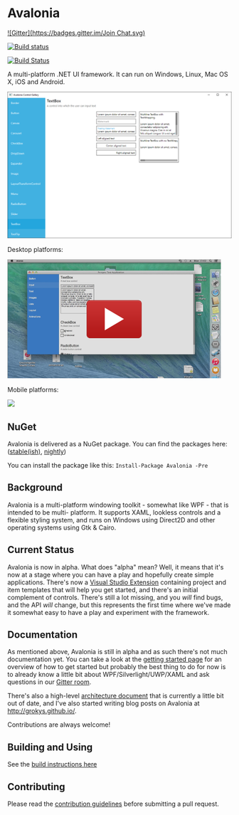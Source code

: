 # Avalonia
[![Gitter](https://badges.gitter.im/Join Chat.svg)](https://gitter.im/AvaloniaUI/Avalonia?utm_campaign=pr-badge&utm_content=badge&utm_medium=badge&utm_source=badge)

[![Build status](https://ci.appveyor.com/api/projects/status/hubk3k0w9idyibfg/branch/master?svg=true)](https://ci.appveyor.com/project/AvaloniaUI/Avalonia/branch/master)

[![Build Status](https://travis-ci.org/AvaloniaUI/Avalonia.svg?branch=master)](https://travis-ci.org/AvaloniaUI/Avalonia)

A multi-platform .NET UI framework. It can run on Windows, Linux, Mac OS X, iOS and Android.

![](docs/images/screen.png)

Desktop platforms:

<a href='https://www.youtube.com/watch?t=28&v=c_AB_XSILp0' target='_blank'>![](docs/images/avalonia-video.png)<a/>

Mobile platforms:

<a href='https://www.youtube.com/watch?v=NJ9-hnmUbBM' target='_blank'>![](https://i.ytimg.com/vi/NJ9-hnmUbBM/hqdefault.jpg)<a/>

## NuGet

Avalonia is delivered as a NuGet package.
You can find the packages here: ([stable(ish)](https://www.nuget.org/packages/Avalonia/), [nightly](https://github.com/AvaloniaUI/Avalonia/wiki/Using-nightly-build-feed))

You can install the package like this:
`Install-Package Avalonia -Pre`

## Background

Avalonia is a multi-platform windowing toolkit - somewhat like WPF - that is intended to be multi-
platform. It supports XAML, lookless controls and a flexible styling system, and runs on Windows
using Direct2D and other operating systems using Gtk & Cairo.

## Current Status

Avalonia is now in alpha. What does "alpha" mean? Well, it means that it's now at a stage where you
can have a play and hopefully create simple applications. There's now a [Visual
Studio Extension](https://visualstudiogallery.msdn.microsoft.com/a4542e8a-b56c-4295-8df1-7e220178b873)
containing project and item templates that will help you get started, and
there's an initial complement of controls. There's still a lot missing, and you
*will* find bugs, and the API *will* change, but this represents the first time
where we've made it somewhat easy to have a play and experiment with the
framework.

## Documentation

As mentioned above, Avalonia is still in alpha and as such there's not much documentation yet. You can
take a look at the [getting started page](docs/tutorial/gettingstarted.md) for an
overview of how to get started but probably the best thing to do for now is to already know a little bit
about WPF/Silverlight/UWP/XAML and ask questions in our [Gitter room](https://gitter.im/AvaloniaUI/Avalonia).

There's also a high-level [architecture document](docs/spec/architecture.md) that is currently a little bit
out of date, and I've also started writing blog posts on Avalonia at http://grokys.github.io/.

Contributions are always welcome!

## Building and Using

See the [build instructions here](docs/guidelines/build.md)

## Contributing ##

Please read the [contribution guidelines](docs/guidelines/contributing.md) before submitting a pull request.
